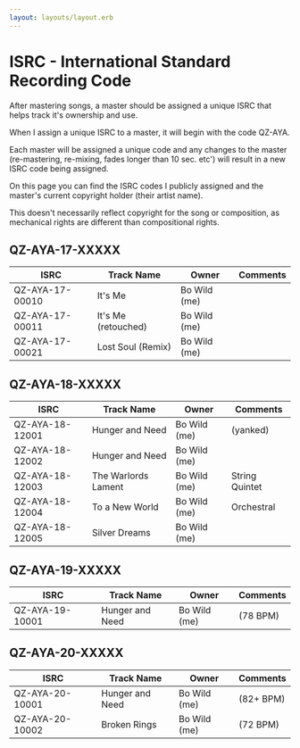 ```yaml
---
layout: layouts/layout.erb
---
```

# ISRC - International Standard Recording Code

After mastering songs, a master should be assigned a unique ISRC that helps track it's ownership and use.

When I assign a unique ISRC to a master, it will begin with the code QZ-AYA.

Each master will be assigned a unique code and any changes to the master (re-mastering, re-mixing, fades longer than 10 sec. etc') will result in a new ISRC code being assigned.

On this page you can find the ISRC codes I publicly assigned and the master's current copyright holder (their artist name).

This doesn't necessarily reflect copyright for the song or composition, as mechanical rights are different than compositional rights.

## QZ-AYA-17-XXXXX

|    **ISRC**     |      **Track Name**      |       **Owner**       |      **Comments**     |
|-----------------|--------------------------|-----------------------|-----------------------|
| QZ-AYA-17-00010 | It's Me                  | Bo Wild (me)          |                       |
| QZ-AYA-17-00011 | It's Me (retouched)      | Bo Wild (me)          |                       |
| QZ-AYA-17-00021 | Lost Soul (Remix)        | Bo Wild (me)          |                       |

## QZ-AYA-18-XXXXX

|    **ISRC**     |      **Track Name**      |       **Owner**       |      **Comments**     |
|-----------------|--------------------------|-----------------------|-----------------------|
| QZ-AYA-18-12001 | Hunger and Need          | Bo Wild (me)          |      (yanked)         |
| QZ-AYA-18-12002 | Hunger and Need          | Bo Wild (me)          |                       |
| QZ-AYA-18-12003 | The Warlords Lament      | Bo Wild (me)          |    String Quintet     |
| QZ-AYA-18-12004 | To a New World           | Bo Wild (me)          |      Orchestral       |
| QZ-AYA-18-12005 | Silver Dreams            | Bo Wild (me)          |                       |

## QZ-AYA-19-XXXXX

|    **ISRC**     |      **Track Name**      |       **Owner**       |      **Comments**     |
|-----------------|--------------------------|-----------------------|-----------------------|
| QZ-AYA-19-10001 | Hunger and Need          | Bo Wild (me)          |      (78 BPM)         |


## QZ-AYA-20-XXXXX

|    **ISRC**     |      **Track Name**      |       **Owner**       |      **Comments**     |
|-----------------|--------------------------|-----------------------|-----------------------|
| QZ-AYA-20-10001 | Hunger and Need          | Bo Wild (me)          |      (82+ BPM)        |
| QZ-AYA-20-10002 | Broken Rings             | Bo Wild (me)          |      (72  BPM)        |
